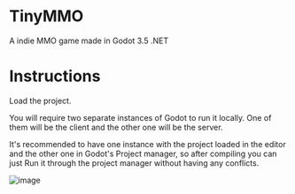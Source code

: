 # TinyMMO
A indie MMO game made in Godot 3.5 .NET

# Instructions

<p>Load the project.</p>
<p>You will require two separate instances of Godot to run it locally. One of them will be the client and the other one will be the server.</p>
<p>It's recommended to have one instance with the project loaded in the editor and the other one in Godot's Project manager, so after compiling you can just Run it through the project manager without having any conflicts.</p>

![image](https://github.com/shinkai-dev/TinyMMO/assets/119751708/d1d0aa5d-9250-4435-8bd2-189b48755dd5)
